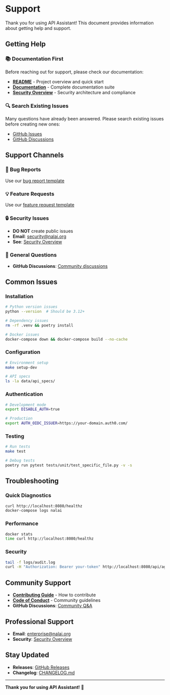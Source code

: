 # Support

Thank you for using API Assistant! This document provides information about getting help and support.

## Getting Help

### 📚 Documentation First

Before reaching out for support, please check our documentation:

- **[README](README.md)** - Project overview and quick start
- **[Documentation](docs/)** - Complete documentation suite
- **[Security Overview](docs/security.md)** - Security architecture and compliance

### 🔍 Search Existing Issues

Many questions have already been answered. Please search existing issues before creating new ones:

- [GitHub Issues](https://github.com/your-org/integration_assistant/issues)
- [GitHub Discussions](https://github.com/your-org/integration_assistant/discussions)

## Support Channels

### 🐛 Bug Reports
Use our [bug report template](.github/ISSUE_TEMPLATE/bug_report.md)

### 💡 Feature Requests  
Use our [feature request template](.github/ISSUE_TEMPLATE/feature_request.md)

### 🔒 Security Issues
- **DO NOT** create public issues
- **Email**: [security@nalai.org](mailto:security@nalai.org)
- **See**: [Security Overview](docs/security.md)

### 💬 General Questions
- **GitHub Discussions**: [Community discussions](https://github.com/your-org/integration_assistant/discussions)

## Common Issues

### Installation
```bash
# Python version issues
python --version  # Should be 3.12+

# Dependency issues  
rm -rf .venv && poetry install

# Docker issues
docker-compose down && docker-compose build --no-cache
```

### Configuration
```bash
# Environment setup
make setup-dev

# API specs
ls -la data/api_specs/
```

### Authentication
```bash
# Development mode
export DISABLE_AUTH=true

# Production
export AUTH_OIDC_ISSUER=https://your-domain.auth0.com/
```

### Testing
```bash
# Run tests
make test

# Debug tests
poetry run pytest tests/unit/test_specific_file.py -v -s
```

## Troubleshooting

### Quick Diagnostics
```bash
curl http://localhost:8080/healthz
docker-compose logs nalai
```

### Performance
```bash
docker stats
time curl http://localhost:8080/healthz
```

### Security
```bash
tail -f logs/audit.log
curl -H "Authorization: Bearer your-token" http://localhost:8080/api/agent/invoke
```

## Community Support

- **[Contributing Guide](CONTRIBUTING.md)** - How to contribute
- **[Code of Conduct](CODE_OF_CONDUCT.md)** - Community guidelines
- **GitHub Discussions**: [Community Q&A](https://github.com/your-org/integration_assistant/discussions)

## Professional Support

- **Email**: [enterprise@nalai.org](mailto:enterprise@nalai.org)
- **Security**: [Security Overview](docs/security.md)

## Stay Updated

- **Releases**: [GitHub Releases](https://github.com/your-org/integration_assistant/releases)
- **Changelog**: [CHANGELOG.md](CHANGELOG.md)

---

**Thank you for using API Assistant!** 🚀 